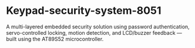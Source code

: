 # Keypad-security-system-8051
A multi-layered embedded security solution using password authentication, servo-controlled locking, motion detection, and LCD/buzzer feedback — built using the AT89S52 microcontroller.
